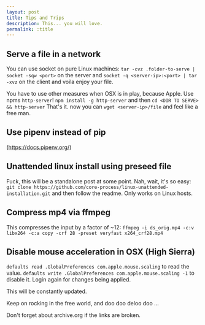 ```yaml
---
layout: post
title: Tips and Trips
description: This... you will love.
permalink: :title
---
```


## Serve a file in a network
You can use socket on pure Linux machines:
`tar -cvz .folder-to-serve | socket -sqw <port>` on the server and
`socket -q <server-ip>:<port> | tar -xvz` on the client and voila enjoy your file.

You have to use other measures when OSX is in play, because Apple. Use npms `http-server`!
`npm install -g http-server` and then 
`cd <DIR TO SERVE> && http-server` That's it. now you can `wget <server-ip>/file` and feel like a free man.

## Use pipenv instead of pip
(https://docs.pipenv.org/)


## Unattended linux install using preseed file
Fuck, this will be a standalone post at some point. Nah, wait, it's so easy:
`git clone https://github.com/core-process/linux-unattended-installation.git` and then follow the readme. Only works on Linux hosts.

## Compress mp4 via ffmpeg
This compresses the input by a factor of ~12:
`ffmpeg -i ds_orig.mp4 -c:v libx264 -c:a copy -crf 28 -preset veryfast x264_crf28.mp4`

## Disable mouse acceleration in OSX (High Sierra)
`defaults read .GlobalPreferences com.apple.mouse.scaling` to read the value.
`defaults write .GlobalPreferences com.apple.mouse.scaling -1` to disable it. Login again for changes being applied.


This will be constantly updated.

Keep on rocking in the free world, and doo doo deloo doo ...

Don't forget about archive.org if the links are broken.
